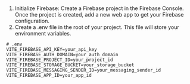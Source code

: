 # 

1. Initialize Firebase:
Create a Firebase project in the Firebase Console. Once the project is created, add a new web app to get your Firebase configuration.
2. Create a .env file in the root of your project. This file will store your environment variables.
  ```env
  # .env
  VITE_FIREBASE_API_KEY=your_api_key
  VITE_FIREBASE_AUTH_DOMAIN=your_auth_domain
  VITE_FIREBASE_PROJECT_ID=your_project_id
  VITE_FIREBASE_STORAGE_BUCKET=your_storage_bucket
  VITE_FIREBASE_MESSAGING_SENDER_ID=your_messaging_sender_id
  VITE_FIREBASE_APP_ID=your_app_id
```
